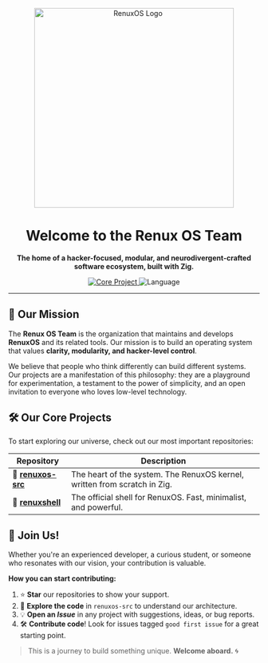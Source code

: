 <p align="center">
  <img src="https://github.com/user-attachments/assets/92774026-3ea6-492f-9de4-f78dd616038b" alt="RenuxOS Logo" width="400">
</p>

<h1 align="center">Welcome to the Renux OS Team</h1>

<p align="center">
  <strong>The home of a hacker-focused, modular, and neurodivergent-crafted software ecosystem, built with Zig.</strong>
</p>

<p align="center">
  <a href="https://github.com/renuxteam/renuxos-src">
    <img alt="Core Project" src="https://img.shields.io/badge/Core%20Project-RenuxOS-purple.svg?style=for-the-badge">
  </a>
  <img alt="Language" src="https://img.shields.io/badge/Built%20with-Zig-orange.svg?style=for-the-badge">
  <!-- Add a link to your website or Discord here if you have one -->
  <!-- <a href="#">
    <img alt="Community" src="https://img.shields.io/badge/Community-Discord-blue.svg?style=for-the-badge">
  </a> -->
</p>

---

## 🚀 Our Mission

The **Renux OS Team** is the organization that maintains and develops **RenuxOS** and its related tools. Our mission is to build an operating system that values **clarity, modularity, and hacker-level control**.

We believe that people who think differently can build different systems. Our projects are a manifestation of this philosophy: they are a playground for experimentation, a testament to the power of simplicity, and an open invitation to everyone who loves low-level technology.

## 🛠️ Our Core Projects

To start exploring our universe, check out our most important repositories:

| Repository                                               | Description                                                              |
| --------------------------------------------------------- | ------------------------------------------------------------------------ |
| 🐧 **[renuxos-src](https://github.com/renuxteam/renuxos-src)** | The heart of the system. The RenuxOS kernel, written from scratch in Zig. |
| 🐚 **[renuxshell](https://github.com/renuxteam/renuxshell)** | The official shell for RenuxOS. Fast, minimalist, and powerful.          |

## 🤝 Join Us!

Whether you're an experienced developer, a curious student, or someone who resonates with our vision, your contribution is valuable.

**How you can start contributing:**
1.  ⭐ **Star** our repositories to show your support.
2.  🧭 **Explore the code** in `renuxos-src` to understand our architecture.
3.  💡 **Open an *Issue*** in any project with suggestions, ideas, or bug reports.
4.  🛠️ **Contribute code**! Look for issues tagged `good first issue` for a great starting point.

> This is a journey to build something unique. **Welcome aboard.** 🌀



<!--

**Here are some ideas to get you started:**

🙋‍♀️ A short introduction - what is your organization all about?
🌈 Contribution guidelines - how can the community get involved?
👩‍💻 Useful resources - where can the community find your docs? Is there anything else the community should know?
🍿 Fun facts - what does your team eat for breakfast?
🧙 Remember, you can do mighty things with the power of [Markdown](https://docs.github.com/github/writing-on-github/getting-started-with-writing-and-formatting-on-github/basic-writing-and-formatting-syntax)
-->
